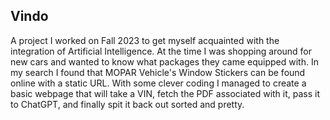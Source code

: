 ## Vindo
A project I worked on Fall 2023 to get myself acquainted with the integration of Artificial Intelligence. At the time I was shopping around for new cars and wanted to know what packages they came equipped with. In my search I found that MOPAR Vehicle's Window Stickers
can be found online with a static URL. With some clever coding I managed to create a basic webpage that will take a VIN, fetch the PDF associated with it, pass it to ChatGPT, and finally spit it back out sorted and pretty.
